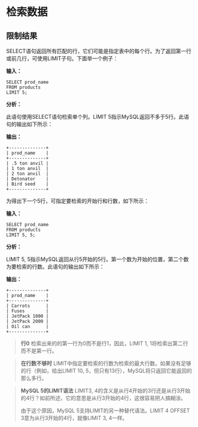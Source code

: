 # 检索数据

## 限制结果

SELECT语句返回所有匹配的行，它们可能是指定表中的每个行。为了返回第一行或前几行，可使用LIMIT子句。下面举一个例子：

**输入：**

```mysql
SELECT prod_name
FROM products
LIMIT 5;
```

**分析：**

此语句使用SELECT语句检索单个列。LIMIT 5指示MySQL返回不多于5行。此语句的输出如下所示：

**输出：**

```mysql
+--------------+
| prod_name    |
+--------------+
| .5 ton anvil |
| 1 ton anvil  |
| 2 ton anvil  |
| Detonator    |
| Bird seed    |
+--------------+
```

为得出下一个5行，可指定要检索的开始行和行数，如下所示：

**输入：**

```mysql
SELECT prod_name
FROM products
LIMIT 5, 5;
```

**分析：**

LIMIT 5, 5指示MySQL返回从行5开始的5行。第一个数为开始的位置，第二个数为要检索的行数。此语句的输出如下所示：

**输出：**

```mysql
+--------------+
| prod_name    |
+--------------+
| Carrots      |
| Fuses        |
| JetPack 1000 |
| JetPack 2000 |
| Oil can      |
+--------------+
```

> **行0** 检索出来的的第一行为0而不是行1，因此，LIMIT 1, 1将检索出第二行而不是第一行。

> **在行数不够时** LIMIT中指定要检索的行数为检索的最大行数。如果没有足够的行（例如，给出LIMIT 10, 5，但只有13行），MySQL将只返回它能返回的那么多行。

> **MySQL 5的LIMIT语法** LIMIT3, 4的含义是从行4开始的3行还是从行3开始的4行？如前所述，它的意思是从行3开始的4行，这很容易把人搞糊涂。
>
> 由于这个原因，MySQL 5支持LIMIT的另一种替代语法。LIMIT 4 OFFSET 3意为从行3开始的4行，就像LIMIT 3, 4一样。


